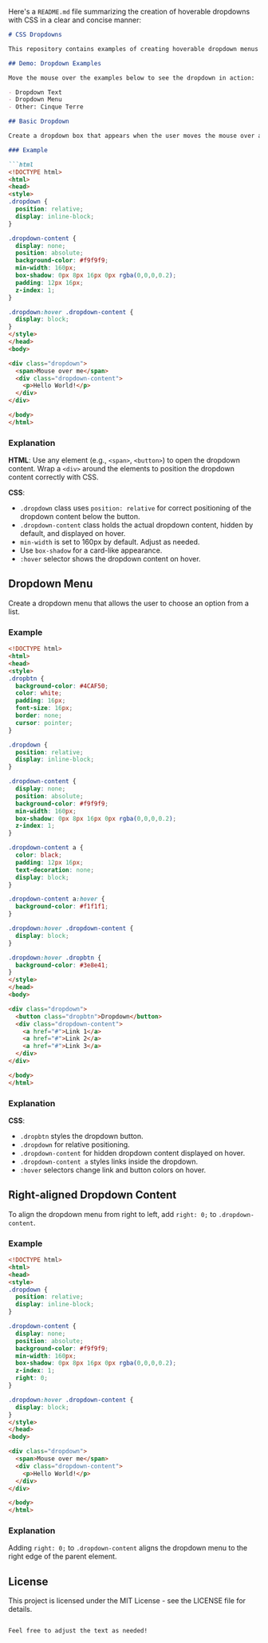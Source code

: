 Here's a `README.md` file summarizing the creation of hoverable dropdowns with CSS in a clear and concise manner:

```markdown
# CSS Dropdowns

This repository contains examples of creating hoverable dropdown menus using CSS.

## Demo: Dropdown Examples

Move the mouse over the examples below to see the dropdown in action:

- Dropdown Text
- Dropdown Menu
- Other: Cinque Terre

## Basic Dropdown

Create a dropdown box that appears when the user moves the mouse over an element.

### Example

```html
<!DOCTYPE html>
<html>
<head>
<style>
.dropdown {
  position: relative;
  display: inline-block;
}

.dropdown-content {
  display: none;
  position: absolute;
  background-color: #f9f9f9;
  min-width: 160px;
  box-shadow: 0px 8px 16px 0px rgba(0,0,0,0.2);
  padding: 12px 16px;
  z-index: 1;
}

.dropdown:hover .dropdown-content {
  display: block;
}
</style>
</head>
<body>

<div class="dropdown">
  <span>Mouse over me</span>
  <div class="dropdown-content">
    <p>Hello World!</p>
  </div>
</div>

</body>
</html>
```

### Explanation

**HTML**: Use any element (e.g., `<span>`, `<button>`) to open the dropdown content. Wrap a `<div>` around the elements to position the dropdown content correctly with CSS.

**CSS**:
- `.dropdown` class uses `position: relative` for correct positioning of the dropdown content below the button.
- `.dropdown-content` class holds the actual dropdown content, hidden by default, and displayed on hover.
- `min-width` is set to 160px by default. Adjust as needed.
- Use `box-shadow` for a card-like appearance.
- `:hover` selector shows the dropdown content on hover.

## Dropdown Menu

Create a dropdown menu that allows the user to choose an option from a list.

### Example

```html
<!DOCTYPE html>
<html>
<head>
<style>
.dropbtn {
  background-color: #4CAF50;
  color: white;
  padding: 16px;
  font-size: 16px;
  border: none;
  cursor: pointer;
}

.dropdown {
  position: relative;
  display: inline-block;
}

.dropdown-content {
  display: none;
  position: absolute;
  background-color: #f9f9f9;
  min-width: 160px;
  box-shadow: 0px 8px 16px 0px rgba(0,0,0,0.2);
  z-index: 1;
}

.dropdown-content a {
  color: black;
  padding: 12px 16px;
  text-decoration: none;
  display: block;
}

.dropdown-content a:hover {
  background-color: #f1f1f1;
}

.dropdown:hover .dropdown-content {
  display: block;
}

.dropdown:hover .dropbtn {
  background-color: #3e8e41;
}
</style>
</head>
<body>

<div class="dropdown">
  <button class="dropbtn">Dropdown</button>
  <div class="dropdown-content">
    <a href="#">Link 1</a>
    <a href="#">Link 2</a>
    <a href="#">Link 3</a>
  </div>
</div>

</body>
</html>
```

### Explanation

**CSS**:
- `.dropbtn` styles the dropdown button.
- `.dropdown` for relative positioning.
- `.dropdown-content` for hidden dropdown content displayed on hover.
- `.dropdown-content a` styles links inside the dropdown.
- `:hover` selectors change link and button colors on hover.

## Right-aligned Dropdown Content

To align the dropdown menu from right to left, add `right: 0;` to `.dropdown-content`.

### Example

```html
<!DOCTYPE html>
<html>
<head>
<style>
.dropdown {
  position: relative;
  display: inline-block;
}

.dropdown-content {
  display: none;
  position: absolute;
  background-color: #f9f9f9;
  min-width: 160px;
  box-shadow: 0px 8px 16px 0px rgba(0,0,0,0.2);
  z-index: 1;
  right: 0;
}

.dropdown:hover .dropdown-content {
  display: block;
}
</style>
</head>
<body>

<div class="dropdown">
  <span>Mouse over me</span>
  <div class="dropdown-content">
    <p>Hello World!</p>
  </div>
</div>

</body>
</html>
```

### Explanation

Adding `right: 0;` to `.dropdown-content` aligns the dropdown menu to the right edge of the parent element.

## License

This project is licensed under the MIT License - see the LICENSE file for details.
```

Feel free to adjust the text as needed!

